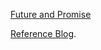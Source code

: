[Future and Promise](http://docs.scala-lang.org/overviews/core/futures.html)

[Reference Blog](http://mauricio.github.io/2013/11/25/learning-scala-by-building-scala-lists.html).
